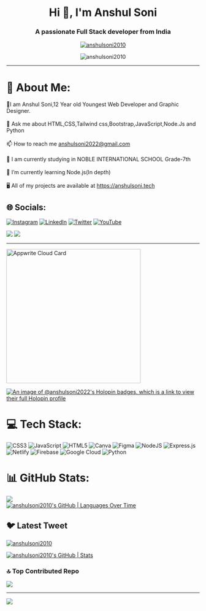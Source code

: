 <h1 align="center">Hi 👋, I'm Anshul Soni</h1>
<h3 align="center">A passionate Full Stack developer from India</h3>
<p align="center"> <a href="https://github.com/anshulsoni2010"><img src="https://github-profile-trophy.vercel.app/?username=anshulsoni2010&row=2&column=5" alt="anshulsoni2010" /></a> </p>
<p align="center"> <img src="https://komarev.com/ghpvc/?username=anshulsoni2010&label=Profile%20views&color=0e75b6&style=flat" alt="anshulsoni2010" /> </p>
<hr align="center">

# 💫 About Me:
🌟I am Anshul Soni,12 Year old Youngest Web Developer and Graphic Designer.<br><br>💬 Ask me about HTML,CSS,Tailwind css,Bootstrap,JavaScript,Node.Js and Python<br><br>📫 How to reach me anshulsoni2022@gmail.com<br><br>🔭 I am currently studying in NOBLE INTERNATIONAL SCHOOL Grade-7th<br><br>🌱 I’m currently learning Node.js(In depth)<br><br>🖥️ All of my projects are available at https://anshulsoni.tech


## 🌐 Socials:
[![Instagram](https://img.shields.io/badge/Instagram-%23E4405F.svg?logo=Instagram&logoColor=white)](https://instagram.com/anshulsoni2010) [![LinkedIn](https://img.shields.io/badge/LinkedIn-%230077B5.svg?logo=linkedin&logoColor=white)](https://linkedin.com/in/anshul-soni2010) [![Twitter](https://img.shields.io/badge/Twitter-%231DA1F2.svg?logo=Twitter&logoColor=white)](https://twitter.com/anshulsoni2010) [![YouTube](https://img.shields.io/badge/YouTube-%23FF0000.svg?logo=YouTube&logoColor=white)](https://youtube.com/@codewithanshul)

![](http://github-profile-summary-cards.vercel.app/api/cards/repos-per-language?username=anshulsoni2010&theme=github)
![](http://github-profile-summary-cards.vercel.app/api/cards/most-commit-language?username=anshulsoni2010&theme=github)

<hr>
<a href="https://cloud.appwrite.io/card/64647dcdc3c8a1be8531">
	<img width="350" src="https://cloud.appwrite.io/v1/cards/cloud?userId=64647dcdc3c8a1be8531" alt="Appwrite Cloud Card" />
</a>

[![An image of @anshulsoni2022's Holopin badges, which is a link to view their full Holopin profile](https://holopin.me/anshulsoni2022)](https://holopin.io/@anshulsoni2022)

# 💻 Tech Stack:
![CSS3](https://img.shields.io/badge/css3-%231572B6.svg?style=for-the-badge&logo=css3&logoColor=white)
![JavaScript](https://img.shields.io/badge/javascript-%23323330.svg?style=for-the-badge&logo=javascript&logoColor=%23F7DF1E) ![HTML5](https://img.shields.io/badge/html5-%23E34F26.svg?style=for-the-badge&logo=html5&logoColor=white) ![Canva](https://img.shields.io/badge/Canva-%2300C4CC.svg?style=for-the-badge&logo=Canva&logoColor=white) 	![Figma](https://img.shields.io/badge/figma-%23F24E1E.svg?style=for-the-badge&logo=figma&logoColor=white) ![NodeJS](https://img.shields.io/badge/node.js-6DA55F?style=for-the-badge&logo=node.js&logoColor=white) ![Express.js](https://img.shields.io/badge/express.js-%23404d59.svg?style=for-the-badge&logo=express&logoColor=%2361DAFB) ![Netlify](https://img.shields.io/badge/netlify-%23000000.svg?style=for-the-badge&logo=netlify&logoColor=#00C7B7) ![Firebase](https://img.shields.io/badge/firebase-%23039BE5.svg?style=for-the-badge&logo=firebase) ![Google Cloud](https://img.shields.io/badge/Google%20Cloud-%234285F4.svg?style=for-the-badge&logo=google-cloud&logoColor=white) ![Python](https://img.shields.io/badge/python-3670A0?style=for-the-badge&logo=python&logoColor=ffdd54)
# 📊 GitHub Stats:
![](https://github-readme-streak-stats.herokuapp.com/?user=anshulsoni2010&theme=tokyonight&hide_border=false)<br/>
[![anshulsoni2010's GitHub | Languages Over Time](https://stats.quine.sh/anshulsoni2010/languages-over-time?theme=dark)](https://quine.sh?utm_source=widgets&utm_campaign=anshulsoni2010)


## 🐦 Latest Tweet
<a href="https://twitter.com/anshulsoni2010" target="blank"><img src="https://img.shields.io/twitter/follow/anshulsoni2010?logo=twitter&style=for-the-badge" alt="anshulsoni2010" /></a> 

[![anshulsoni2010's GitHub | Stats](https://stats.quine.sh/anshulsoni2010/github?theme=dark)](https://quine.sh?utm_source=widgets&utm_campaign=anshulsoni2010)

### 🔝 Top Contributed Repo
![](https://github-contributor-stats.vercel.app/api?username=anshulsoni2010&limit=5&theme=tokyonight&combine_all_yearly_contributions=true)

---
[![](https://visitcount.itsvg.in/api?id=anshulsoni2010&icon=8&color=10)](https://visitcount.itsvg.in)

